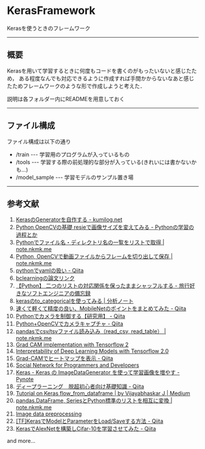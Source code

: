 # KerasFramework

Kerasを使うときのフレームワーク

--------------

## 概要

Kerasを用いて学習するときに何度もコードを書くのがもったいないと感じたため，
ある程度なんでも対応できるように作成すれば手間かからないなあと感じたためフレームワークのような形で作成しようと考えた．

説明は各フォルダー内にREADMEを用意しておく

--------------

## ファイル構成

ファイル構成は以下の通り

- /train --- 学習用のプログラムが入っているもの
- /tools --- 学習する際の前処理的な部分が入っている(きれいには書かないかも...)
- /model_sample --- 学習モデルのサンプル置き場

--------------

## 参考文献

1. [KerasのGeneratorを自作する - kumilog.net](https://www.kumilog.net/entry/keras-generator)
2. [Python OpenCVの基礎 resieで画像サイズを変えてみる - Pythonの学習の過程とか](https://peaceandhilightandpython.hatenablog.com/entry/2016/01/09/214333)
3. [Pythonでファイル名・ディレクトリ名の一覧をリストで取得 | note.nkmk.me](https://note.nkmk.me/python-listdir-isfile-isdir/)
4. [Python, OpenCVで動画ファイルからフレームを切り出して保存 | note.nkmk.me](https://note.nkmk.me/python-opencv-video-to-still-image/)
5. [pythonでyamlの扱い - Qiita](https://qiita.com/konoui/items/1d19aee73ff6e5135b73)
6. [bclearningの論文リンク](https://arxiv.org/abs/1711.10284)
7. [【Python】 二つのリストの対応関係を保ったままシャッフルする - 旅行好きなソフトエンジニアの備忘録](https://mail.google.com/mail/u/2/?tab=wm&ogbl#inbox/FMfcgxwHNWJQmWdZwjDBJHsLcZWGHfTq)
8. [kerasのto_categoricalを使ってみる | 分析ノート](https://analytics-note.xyz/machine-learning/keras-to-categorical/)
9. [速くて軽くて精度の良い、MobileNetのポイントをまとめてみた - Qiita](https://qiita.com/simonritchie/items/f6d6196b1b0c41ca163c)
10. [Pythonでカメラを制御する【研究用】 - Qiita](https://qiita.com/opto-line/items/7ade854c26a50a485159)
11. [Python+OpenCVでカメラキャプチャ - Qiita](https://qiita.com/wkentaro/items/3d3bee56445894da879e)
12. [pandasでcsv/tsvファイル読み込み（read_csv, read_table） | note.nkmk.me](https://note.nkmk.me/python-pandas-read-csv-tsv/)
13. [Grad CAM implementation with Tensorflow 2](https://gist.github.com/RaphaelMeudec/e9a805fa82880876f8d89766f0690b54)
14. [Interpretability of Deep Learning Models with Tensorflow 2.0](https://www.sicara.ai/blog/2019-08-28-interpretability-deep-learning-tensorflow)
15. [Grad-CAMでヒートマップを表示 - Qiita](https://qiita.com/yakisobamilk/items/8f094590e5f45a24b59c)
16. [Social Network for Programmers and Developers](https://morioh.com/p/64064daff26c)
17. [Keras - Keras の ImageDataGenerator を使って学習画像を増やす - Pynote](https://www.pynote.info/entry/keras-image-data-generator)
18. [ディープラーニング　脱超初心者向け基礎知識 - Qiita](https://qiita.com/gal1996/items/00ed3589e13448496b4c)
19. [Tutorial on Keras flow_from_dataframe | by Vijayabhaskar J | Medium](https://medium.com/@vijayabhaskar96/tutorial-on-keras-flow-from-dataframe-1fd4493d237c)
20. [pandas.DataFrame, SeriesとPython標準のリストを相互に変換 | note.nkmk.me](https://note.nkmk.me/python-pandas-list/)
21. [Image data preprocessing](https://keras.io/api/preprocessing/image/)
22. [[TF]KerasでModelとParameterをLoad/Saveする方法 - Qiita](https://qiita.com/supersaiakujin/items/b9c9da9497c2163d5a74)
23. [KerasでAlexNetを構築しCifar-10を学習させてみた - Qiita](https://qiita.com/_uran_0831/items/ea2bfc8f7ba2fc858de3)

and more...

